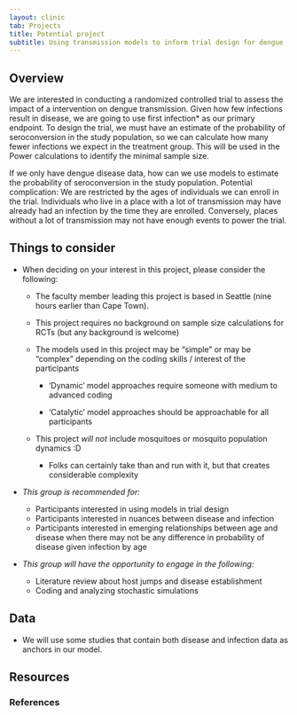 ```yaml
---
layout: clinic
tab: Projects
title: Potential project
subtitle: Using transmission models to inform trial design for dengue
---
```


## Overview

We are interested in conducting a randomized controlled trial to assess the impact of a intervention on dengue transmission. Given how few infections result in disease, we are going to use first infection* as our primary endpoint. To design the trial, we must have an estimate of the probability of seroconversion in the study population, so we can calculate how many fewer infections we expect in the treatment group. This will be used in the Power calculations to identify the minimal sample size.

If we only have dengue disease data, how can we use models to estimate the probability of seroconversion in the study population. Potential complication: We are restricted by the ages of individuals we can enroll in the trial. Individuals who live in a place with a lot of transmission may have already had an infection by the time they are enrolled. Conversely, places without a lot of transmission may not have enough events to power the trial.

## Things to consider

- When deciding on your interest in this project, please consider the following:
	- The faculty member leading this project is based in Seattle (nine hours earlier than Cape Town).

	* This project requires no background on sample size calculations for RCTs (but any background is welcome)

	* The models used in this project may be “simple” or may be “complex” depending on the coding skills / interest of the participants

		* ‘Dynamic’ model approaches require someone with medium to advanced coding

		* ‘Catalytic’ model approaches should be approachable for all participants

	* This project *will not* include mosquitoes or mosquito population dynamics :D

		* Folks can certainly take than and run with it, but that creates considerable complexity


* _This group is recommended for:_

	* Participants interested in using models in trial design
	* Participants interested in nuances between disease and infection
	* Participants interested in emerging relationships between age and disease when there may not be any difference in probability of disease given infection by age

* _This group will have the opportunity to engage in the following:_
	* Literature review about host jumps and disease establishment
	* Coding and analyzing stochastic simulations

## Data

* We will use some studies that contain both disease and infection data as anchors in our model.

## Resources

### References

